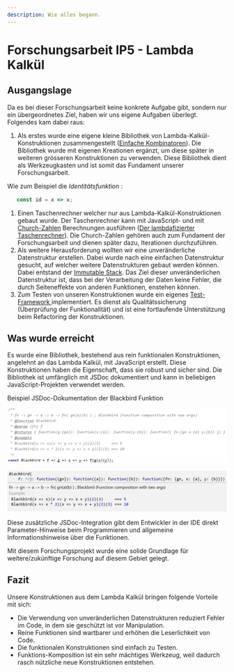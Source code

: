 ```yaml
---
description: Wie alles begann.
---
```


# Forschungsarbeit IP5 - Lambda Kalkül

## Ausgangslage

Da es bei dieser Forschungsarbeit keine konkrete Aufgabe gibt, sondern nur ein übergeordnetes Ziel, haben wir uns eigene Aufgaben überlegt. Folgendes kam dabei raus:

1. Als erstes wurde eine eigene kleine Bibliothek von Lambda-Kalkül-Konstruktionen zusammengestellt ([Einfache Kombinatoren](einfache-kombinatoren.md)). Die Bibliothek wurde mit eigenen Kreationen ergänzt, um diese später in weiteren grösseren Konstruktionen zu verwenden. Diese Bibliothek dient als Werkzeugkasten und ist somit das Fundament unserer Forschungsarbeit.

Wie zum Beispiel die _Identitätsfunktion_ :

```javascript
   const id = x => x;
```

1. Einen Taschenrechner welcher nur aus Lambda-Kalkül-Konstruktionen gebaut wurde. Der Taschenrechner kann mit JavaScript- und mit [Church-Zahlen](church-encodings-zahlen-und-boolesche-werte.md#church-zahlen) Berechnungen ausführen ([Der lambdafizierter Taschenrechner](der-lambdafizierter-taschenrechner.md)). Die Church-Zahlen gehören auch zum Fundament der Forschungsarbeit und dienen später dazu, Iterationen durchzuführen.
2. Als weitere Herausforderung wollten wir eine unveränderliche Datenstruktur erstellen. Dabei wurde nach eine einfachen Datenstruktur gesucht, auf welcher weitere Datenstrukturen gebaut werden können. Dabei entstand der [Immutable Stack](immutable-stack.md). Das Ziel dieser unveränderlichen Datenstruktur ist, dass bei der Verarbeitung der Daten keine Fehler, die durch Seiteneffekte von anderen Funktionen, enstehen können.
3. Zum Testen von unseren Konstruktionen wurde ein eigenes [Test-Framework ](test-framework.md)implementiert. Es dienst als Qualitätssicherung (Überprüfung der Funktionalität) und ist eine fortlaufende Unterstützung beim Refactoring der Konstruktionen.

## Was wurde erreicht

Es wurde eine Bibliothek, bestehend aus rein funktionalen Konstruktionen, angelehnt an das Lambda Kalkül, mit JavaScript erstellt. Diese Konstruktionen haben die Eigenschaft, dass sie robust und sicher sind. Die Bibliothek ist umfänglich mit JSDoc dokumentiert und kann in beliebigen JavaScript-Projekten verwendet werden.

Beispiel JSDoc-Dokumentation der Blackbird Funktion

![JSDoc für Blackbird](<../.gitbook/assets/blackbird (1).PNG>)

![IDE-Dokumentation](../.gitbook/assets/blackbirddokuhelp.PNG)

Diese zusätzliche JSDoc-Integration gibt dem Entwickler in der IDE direkt Parameter-Hinweise beim Programmieren und allgemeine Informationshinweise über die Funktionen.

Mit diesem Forschungsprojekt wurde eine solide Grundlage für weitere/zukünftige Forschung auf diesem Gebiet gelegt.

## Fazit

Unsere Konstruktionen aus dem Lambda Kalkül bringen folgende Vorteile mit sich:

* Die Verwendung von unveränderlichen Datenstrukturen reduziert Fehler im Code, in dem sie geschützt ist vor Manipulation.
* Reine Funktionen sind wartbarer und erhöhen die Leserlichkeit von Code.
* Die funktionalen Konstruktionen sind einfach zu Testen.
* Funktions-Komposition ist ein sehr mächtiges Werkzeug, weil dadurch rasch nützliche neue Konstruktionen entstehen.

